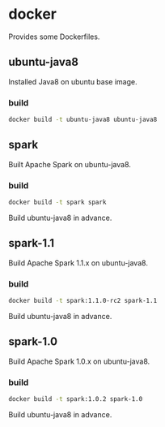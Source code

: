 # docker

Provides some Dockerfiles.

## ubuntu-java8

Installed Java8 on ubuntu base image.

### build

```bash
docker build -t ubuntu-java8 ubuntu-java8
```

## spark

Built Apache Spark on ubuntu-java8.

### build

```bash
docker build -t spark spark
```

Build ubuntu-java8 in advance.

## spark-1.1

Build Apache Spark 1.1.x on ubuntu-java8.

### build

```bash
docker build -t spark:1.1.0-rc2 spark-1.1
```

Build ubuntu-java8 in advance.

## spark-1.0

Build Apache Spark 1.0.x on ubuntu-java8.

### build

```bash
docker build -t spark:1.0.2 spark-1.0
```

Build ubuntu-java8 in advance.

